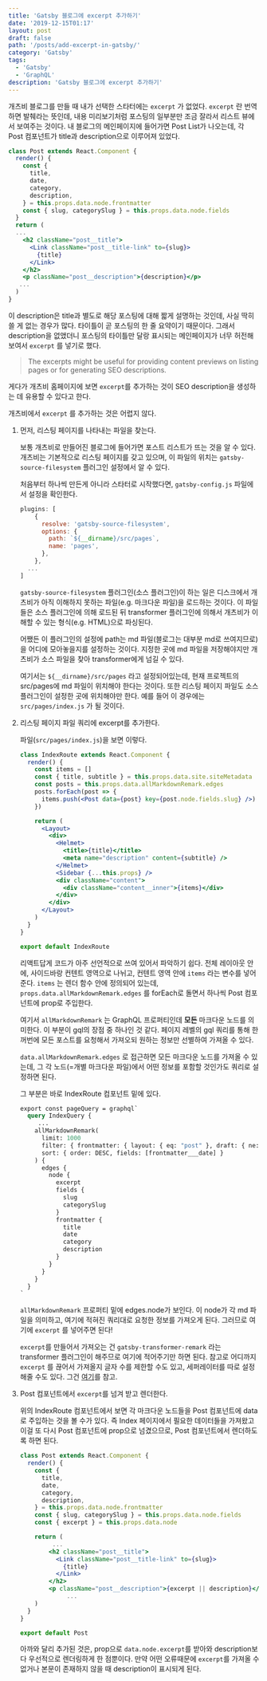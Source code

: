 ```yaml
---
title: 'Gatsby 블로그에 excerpt 추가하기'
date: '2019-12-15T01:17'
layout: post
draft: false
path: '/posts/add-excerpt-in-gatsby/'
category: 'Gatsby'
tags:
  - 'Gatsby'
  - 'GraphQL'
description: 'Gatsby 블로그에 excerpt 추가하기'
---
```


개츠비 블로그를 만들 때 내가 선택한 스타터에는 `excerpt` 가 없었다. `excerpt` 란 번역하면 발췌라는 뜻인데, 내용 미리보기처럼 포스팅의 일부분만 조금 잘라서 리스트 뷰에서 보여주는 것이다. 내 블로그의 메인페이지에 들어가면 Post List가 나오는데, 각 Post 컴포넌트가 title과 description으로 이루어져 있었다.

```jsx
class Post extends React.Component {
  render() {
    const {
      title,
      date,
      category,
      description,
    } = this.props.data.node.frontmatter
    const { slug, categorySlug } = this.props.data.node.fields
  }
  return (
  ...
  	<h2 className="post__title">
      <Link className="post__title-link" to={slug}>
        {title}
      </Link>
    </h2>
    <p className="post__description">{description}</p>
   ...
  )
}
```

이 description은 title과 별도로 해당 포스팅에 대해 짧게 설명하는 것인데, 사실 딱히 쓸 게 없는 경우가 많다. 타이틀이 곧 포스팅의 한 줄 요약이기 때문이다. 그래서 description을 없앴더니 포스팅의 타이틀만 달랑 표시되는 메인페이지가 너무 허전해 보여서 `excerpt` 를 넣기로 했다.

> The excerpts might be useful for providing content previews on listing pages or for generating SEO descriptions.

게다가 개츠비 홈페이지에 보면 `excerpt`를 추가하는 것이 SEO description을 생성하는 데 유용할 수 있다고 한다.

개츠비에서 `excerpt` 를 추가하는 것은 어렵지 않다.

1. 먼저, 리스팅 페이지를 나타내는 파일을 찾는다.

   보통 개츠비로 만들어진 블로그에 들어가면 포스트 리스트가 뜨는 것을 알 수 있다. 개츠비는 기본적으로 리스팅 페이지를 갖고 있으며, 이 파일의 위치는 `gatsby-source-filesystem` 플러그인 설정에서 알 수 있다.

   처음부터 하나씩 만든게 아니라 스타터로 시작했다면, `gatsby-config.js` 파일에서 설정을 확인한다.

   ```js
   plugins: [
       {
         resolve: 'gatsby-source-filesystem',
         options: {
           path: `${__dirname}/src/pages`,
           name: 'pages',
         },
       },
     ...
   ]
   ```

   `gatsby-source-filesystem` 플러그인(소스 플러그인)이 하는 일은 디스크에서 개츠비가 아직 이해하지 못하는 파일(e.g. 마크다운 파일)을 로드하는 것이다. 이 파일들은 소스 플러그인에 의해 로드된 뒤 transformer 플러그인에 의해서 개츠비가 이해할 수 있는 형식(e.g. HTML)으로 파싱된다.

   어쨌든 이 플러그인의 설정에 path는 md 파일(블로그는 대부분 md로 쓰여지므로)을 어디에 모아놓을지를 설정하는 것이다. 지정한 곳에 md 파일을 저장해야지만 개츠비가 소스 파일을 찾아 transformer에게 넘길 수 있다.

   여기서는 `${__dirname}/src/pages` 라고 설정되어있는데, 현재 프로젝트의 src/pages에 md 파일이 위치해야 한다는 것이다. 또한 리스팅 페이지 파일도 소스 플러그인이 설정한 곳에 위치해야만 한다. 예를 들어 이 경우에는 `src/pages/index.js` 가 될 것이다.

2. 리스팅 페이지 파일 쿼리에 excerpt를 추가한다.

   파일(`src/pages/index.js`)을 보면 이렇다.

   ```jsx
   class IndexRoute extends React.Component {
     render() {
       const items = []
       const { title, subtitle } = this.props.data.site.siteMetadata
       const posts = this.props.data.allMarkdownRemark.edges
       posts.forEach(post => {
         items.push(<Post data={post} key={post.node.fields.slug} />)
       })

       return (
         <Layout>
           <div>
             <Helmet>
               <title>{title}</title>
               <meta name="description" content={subtitle} />
             </Helmet>
             <Sidebar {...this.props} />
             <div className="content">
               <div className="content__inner">{items}</div>
             </div>
           </div>
         </Layout>
       )
     }
   }

   export default IndexRoute
   ```

   리액트답게 코드가 아주 선언적으로 쓰여 있어서 파악하기 쉽다. 전체 레이아웃 안에, 사이드바랑 컨텐트 영역으로 나뉘고, 컨텐트 영역 안에 `items` 라는 변수를 넣어준다. `items` 는 렌더 함수 안에 정의되어 있는데, `props.data.allMarkdownRemark.edges` 를 forEach로 돌면서 하나씩 Post 컴포넌트에 prop로 주입한다.

   여기서 `allMarkdownRemark` 는 GraphQL 프로퍼티인데 **모든** 마크다운 노드를 의미한다. 이 부분이 gql의 장점 중 하나인 것 같다. 페이지 레벨의 gql 쿼리를 통해 한꺼번에 모든 포스트를 요청해서 가져오되 원하는 정보만 선별하여 가져올 수 있다.

   `data.allMarkdownRemark.edges` 로 접근하면 모든 마크다운 노드를 가져올 수 있는데, 그 각 노드(=개별 마크다운 파일)에서 어떤 정보를 포함할 것인가도 쿼리로 설정하면 된다.

   그 부분은 바로 IndexRoute 컴포넌트 밑에 있다.

   ```graphql
   export const pageQuery = graphql`
     query IndexQuery {
   		...
       allMarkdownRemark(
         limit: 1000
         filter: { frontmatter: { layout: { eq: "post" }, draft: { ne: true } } }
         sort: { order: DESC, fields: [frontmatter___date] }
       ) {
         edges {
           node {
             excerpt
             fields {
               slug
               categorySlug
             }
             frontmatter {
               title
               date
               category
               description
             }
           }
         }
       }
     }
   `
   ```

   `allMarkdownRemark` 프로퍼티 밑에 edges.node가 보인다. 이 node가 각 md 파일을 의미하고, 여기에 적혀진 쿼리대로 요청한 정보를 가져오게 된다. 그러므로 여기에 `excerpt` 를 넣어주면 된다!

   `excerpt`를 만들어서 가져오는 건 `gatsby-transformer-remark` 라는 transformer 플러그인이 해주므로 여기에 적어주기만 하면 된다. 참고로 어디까지 `excerpt` 를 끊어서 가져올지 글자 수를 제한할 수도 있고, 세퍼레이터를 따로 설정해줄 수도 있다. 그건 [여기](https://using-remark.gatsbyjs.org/excerpts/)를 참고.

3) Post 컴포넌트에서 `excerpt`를 넘겨 받고 렌더한다.

   위의 IndexRoute 컴포넌트에서 보면 각 마크다운 노드들을 Post 컴포넌트에 data로 주입하는 것을 볼 수가 있다. 즉 Index 페이지에서 필요한 데이터들을 가져왔고 이걸 또 다시 Post 컴포넌트에 prop으로 넘겼으므로, Post 컴포넌트에서 렌더하도록 하면 된다.

   ```jsx
   class Post extends React.Component {
     render() {
       const {
         title,
         date,
         category,
         description,
       } = this.props.data.node.frontmatter
       const { slug, categorySlug } = this.props.data.node.fields
       const { excerpt } = this.props.data.node

       return (
         	...
           <h2 className="post__title">
             <Link className="post__title-link" to={slug}>
               {title}
             </Link>
           </h2>
           <p className="post__description">{excerpt || description}</p>
   				...
       )
     }
   }

   export default Post
   ```

   아까와 달리 추가된 것은, prop으로 `data.node.excerpt`를 받아와 description보다 우선적으로 렌더링하게 한 점뿐이다. 만약 어떤 오류때문에 `excerpt`를 가져올 수 없거나 본문이 존재하지 않을 때 description이 표시되게 된다.
